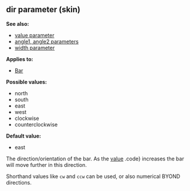 ## dir parameter (skin)
**See also:**
+   [value parameter](/ref/%7Bskin%7D/param/angle.md) 
+   [angle1, angle2 parameters](/ref/%7Bskin%7D/param/angle.md) 
+   [width parameter](/ref/%7Bskin%7D/param/width.md) 
<!-- -->
**Applies to:**
+   [Bar](/ref/%7Bskin%7D/control/bar.md) 
<!-- -->
**Possible values:**
+   north
+   south
+   east
+   west
+   clockwise
+   counterclockwise
<!-- -->
**Default value:**
+   east


The direction/orientation of the bar. As the
[value](/ref/%7Bskin%7D/param/value.md) .code} increases the bar will move
further in this direction. 

Shorthand values like `cw` and `ccw`
can be used, or also numerical BYOND directions.